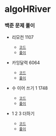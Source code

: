 # algoHRiver

### 백준 문제 풀이

- 리모컨 1107
    - [`코드`](https://github.com/sanscout1/javaAlgo/blob/main/src/algoHRiver/Baekjoon/Remote1107/P1107.java)
    - [`풀이`](https://github.com/sanscout1/javaAlgo/tree/main/src/algoHRiver/Baekjoon/Remote1107)


- 카잉달력 6064
  - [`코드`](https://github.com/sanscout1/javaAlgo/blob/main/src/algoHRiver/Baekjoon/calendar6064/P6064.java)
  - [`풀이`](https://github.com/sanscout1/javaAlgo/tree/main/src/algoHRiver/Baekjoon/calendar6064/README.md)

- 수 이어 쓰기 1 1748
  - [`코드`](algoHRiver%2FBaekjoon%2Fnumber1748%2FP1748.java)
  - [`풀이`](algoHRiver%2FBaekjoon%2Fnumber1748%2FREADME.md)

- 1 2 3 더하기
  - [`코드`](algoHRiver%2FBaekjoon%2Fplus9095%2FP9095.java)
  - [`풀이`](algoHRiver%2FBaekjoon%2Fplus9095%2FREADME.md)